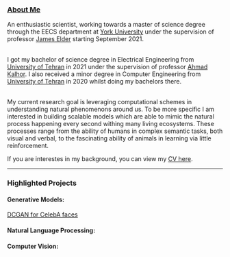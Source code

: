 ### <a href="#">About Me </a>
An enthusiastic scientist, working towards a master of science degree through the EECS department at <a href="https://eecs.lassonde.yorku.ca" class="">York University</a> under the supervision of professor <a href="https://www.elderlab.yorku.ca/jelder/" class="">James Elder</a> starting September 2021.<br><br>

I got my bachelor of science degree in Electrical Engineering from <a href="https://ece.ut.ac.ir/en">University of Tehran</a> in 2021 under the supervision of professor <a href="https://ece.ut.ac.ir/en/~akalhor">Ahmad Kalhor</a>. I also received a minor degree in Computer Engineering from <a href="https://ece.ut.ac.ir/en">University of Tehran</a> in 2020 whilst doing my bachelors there.<br><br>

My current research goal is leveraging computational schemes in understanding natural phenomenons around us. To be more specific I am interested in building scalable models which are able to mimic the natural process happening every second withing many living ecosystems. These processes range from the ability of humans in complex semantic tasks, both visual and verbal, to the fascinating ability of animals in learning via little reinforcement.

If you are interestes in my background, you can view my <a href="https://github.com/SajjadPSavoji/Resume">CV here</a>.

---------------------
### Highlighted Projects
#### Generative Models:
[DCGAN for CelebA faces](https://github.com/SajjadPSavoji/DCGANFaces)
#### Natural Language Processing:
[]()
#### Computer Vision:
[]()

<!--
**SajjadPSavoji/SajjadPSavoji** is a ✨ _special_ ✨ repository because its `README.md` (this file) appears on your GitHub profile.

Here are some ideas to get you started:

- 🔭 I’m currently working on ...
- 🌱 I’m currently learning ...
- 👯 I’m looking to collaborate on ...
- 🤔 I’m looking for help with ...
- 💬 Ask me about ...
- 📫 How to reach me: ...
- 😄 Pronouns: ...
- ⚡ Fun fact: ...
-->
